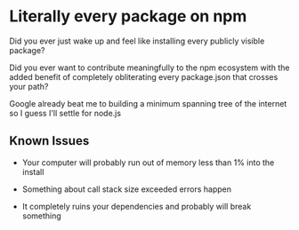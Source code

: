 # Literally every package on npm

Did you ever just wake up and feel like installing every publicly visible package?

Did you ever want to contribute meaningfully to the npm ecosystem with the added benefit of completely obliterating every package.json that crosses your path?

Google already beat me to building a minimum spanning tree of the internet so I guess I'll settle for node.js

## Known Issues

- Your computer will probably run out of memory less than 1% into the install

- Something about call stack size exceeded errors happen

- It completely ruins your dependencies and probably will break something